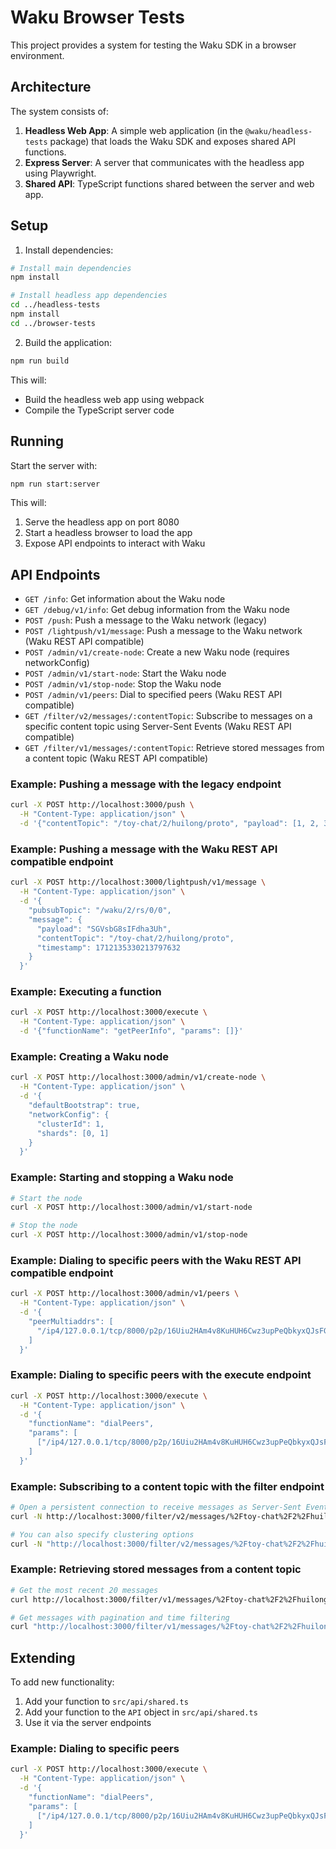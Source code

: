 # Waku Browser Tests

This project provides a system for testing the Waku SDK in a browser environment.

## Architecture

The system consists of:

1. **Headless Web App**: A simple web application (in the `@waku/headless-tests` package) that loads the Waku SDK and exposes shared API functions.
2. **Express Server**: A server that communicates with the headless app using Playwright.
3. **Shared API**: TypeScript functions shared between the server and web app.

## Setup

1. Install dependencies:

```bash
# Install main dependencies
npm install

# Install headless app dependencies
cd ../headless-tests
npm install
cd ../browser-tests
```

2. Build the application:

```bash
npm run build
```

This will:
- Build the headless web app using webpack
- Compile the TypeScript server code

## Running

Start the server with:

```bash
npm run start:server
```

This will:
1. Serve the headless app on port 8080
2. Start a headless browser to load the app
3. Expose API endpoints to interact with Waku

## API Endpoints

- `GET /info`: Get information about the Waku node
- `GET /debug/v1/info`: Get debug information from the Waku node
- `POST /push`: Push a message to the Waku network (legacy)
- `POST /lightpush/v1/message`: Push a message to the Waku network (Waku REST API compatible)
- `POST /admin/v1/create-node`: Create a new Waku node (requires networkConfig)
- `POST /admin/v1/start-node`: Start the Waku node
- `POST /admin/v1/stop-node`: Stop the Waku node
- `POST /admin/v1/peers`: Dial to specified peers (Waku REST API compatible)
- `GET /filter/v2/messages/:contentTopic`: Subscribe to messages on a specific content topic using Server-Sent Events (Waku REST API compatible)
- `GET /filter/v1/messages/:contentTopic`: Retrieve stored messages from a content topic (Waku REST API compatible)

### Example: Pushing a message with the legacy endpoint

```bash
curl -X POST http://localhost:3000/push \
  -H "Content-Type: application/json" \
  -d '{"contentTopic": "/toy-chat/2/huilong/proto", "payload": [1, 2, 3]}'
```

### Example: Pushing a message with the Waku REST API compatible endpoint

```bash
curl -X POST http://localhost:3000/lightpush/v1/message \
  -H "Content-Type: application/json" \
  -d '{
    "pubsubTopic": "/waku/2/rs/0/0",
    "message": {
      "payload": "SGVsbG8sIFdha3Uh",
      "contentTopic": "/toy-chat/2/huilong/proto",
      "timestamp": 1712135330213797632
    }
  }'
```

### Example: Executing a function

```bash
curl -X POST http://localhost:3000/execute \
  -H "Content-Type: application/json" \
  -d '{"functionName": "getPeerInfo", "params": []}'
```

### Example: Creating a Waku node

```bash
curl -X POST http://localhost:3000/admin/v1/create-node \
  -H "Content-Type: application/json" \
  -d '{
    "defaultBootstrap": true,
    "networkConfig": {
      "clusterId": 1,
      "shards": [0, 1]
    }
  }'
```

### Example: Starting and stopping a Waku node

```bash
# Start the node
curl -X POST http://localhost:3000/admin/v1/start-node

# Stop the node
curl -X POST http://localhost:3000/admin/v1/stop-node
```

### Example: Dialing to specific peers with the Waku REST API compatible endpoint

```bash
curl -X POST http://localhost:3000/admin/v1/peers \
  -H "Content-Type: application/json" \
  -d '{
    "peerMultiaddrs": [
      "/ip4/127.0.0.1/tcp/8000/p2p/16Uiu2HAm4v8KuHUH6Cwz3upPeQbkyxQJsFGPdt7kHtkN8F79QiE6"]
    ]
  }'
```

### Example: Dialing to specific peers with the execute endpoint

```bash
curl -X POST http://localhost:3000/execute \
  -H "Content-Type: application/json" \
  -d '{
    "functionName": "dialPeers", 
    "params": [
      ["/ip4/127.0.0.1/tcp/8000/p2p/16Uiu2HAm4v8KuHUH6Cwz3upPeQbkyxQJsFGPdt7kHtkN8F79QiE6"]
    ]
  }'
```

### Example: Subscribing to a content topic with the filter endpoint

```bash
# Open a persistent connection to receive messages as Server-Sent Events
curl -N http://localhost:3000/filter/v2/messages/%2Ftoy-chat%2F2%2Fhuilong%2Fproto

# You can also specify clustering options
curl -N "http://localhost:3000/filter/v2/messages/%2Ftoy-chat%2F2%2Fhuilong%2Fproto?clusterId=0&shard=0"
```

### Example: Retrieving stored messages from a content topic

```bash
# Get the most recent 20 messages
curl http://localhost:3000/filter/v1/messages/%2Ftoy-chat%2F2%2Fhuilong%2Fproto

# Get messages with pagination and time filtering
curl "http://localhost:3000/filter/v1/messages/%2Ftoy-chat%2F2%2Fhuilong%2Fproto?pageSize=10&startTime=1712000000000&endTime=1713000000000&ascending=true"
```

## Extending

To add new functionality:

1. Add your function to `src/api/shared.ts`
2. Add your function to the `API` object in `src/api/shared.ts`
3. Use it via the server endpoints 

### Example: Dialing to specific peers

```bash
curl -X POST http://localhost:3000/execute \
  -H "Content-Type: application/json" \
  -d '{
    "functionName": "dialPeers", 
    "params": [
      ["/ip4/127.0.0.1/tcp/8000/p2p/16Uiu2HAm4v8KuHUH6Cwz3upPeQbkyxQJsFGPdt7kHtkN8F79QiE6"]
    ]
  }'
```
